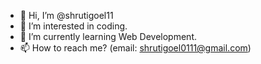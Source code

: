 - 👋 Hi, I’m @shrutigoel11
- 👀 I’m interested in coding.
- 🌱 I’m currently learning Web Development.
- 📫 How to reach me? (email: shrutigoel0111@gmail.com)

<!---
shrutigoel11/shru200411 is a ✨ special ✨ repository because its `README.md` (this file) appears on your GitHub profile.
You can click the Preview link to take a look at your changes.
--->
